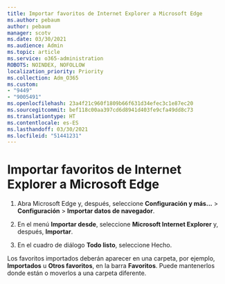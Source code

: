 ```yaml
---
title: Importar favoritos de Internet Explorer a Microsoft Edge
ms.author: pebaum
author: pebaum
manager: scotv
ms.date: 03/30/2021
ms.audience: Admin
ms.topic: article
ms.service: o365-administration
ROBOTS: NOINDEX, NOFOLLOW
localization_priority: Priority
ms.collection: Adm_O365
ms.custom:
- "9449"
- "9005491"
ms.openlocfilehash: 23a4f21c960f1809b66f631d34efec3c1e87ec20
ms.sourcegitcommit: bef118c00aa397cd6d8941d403fe9cfa49dd8c73
ms.translationtype: HT
ms.contentlocale: es-ES
ms.lasthandoff: 03/30/2021
ms.locfileid: "51441231"
---
```

# <a name="import-favorites-from-internet-explorer-to-microsoft-edge"></a>Importar favoritos de Internet Explorer a Microsoft Edge

1. Abra Microsoft Edge y, después, seleccione **Configuración y más...** > **Configuración** > **Importar datos de navegador**.

1. En el menú **Importar desde**, seleccione **Microsoft Internet Explorer** y, después, **Importar**.

1. En el cuadro de diálogo **Todo listo**, seleccione Hecho.

Los favoritos importados deberán aparecer en una carpeta, por ejemplo, **Importados** u **Otros favoritos**, en la barra **Favoritos**. Puede mantenerlos donde están o moverlos a una carpeta diferente.